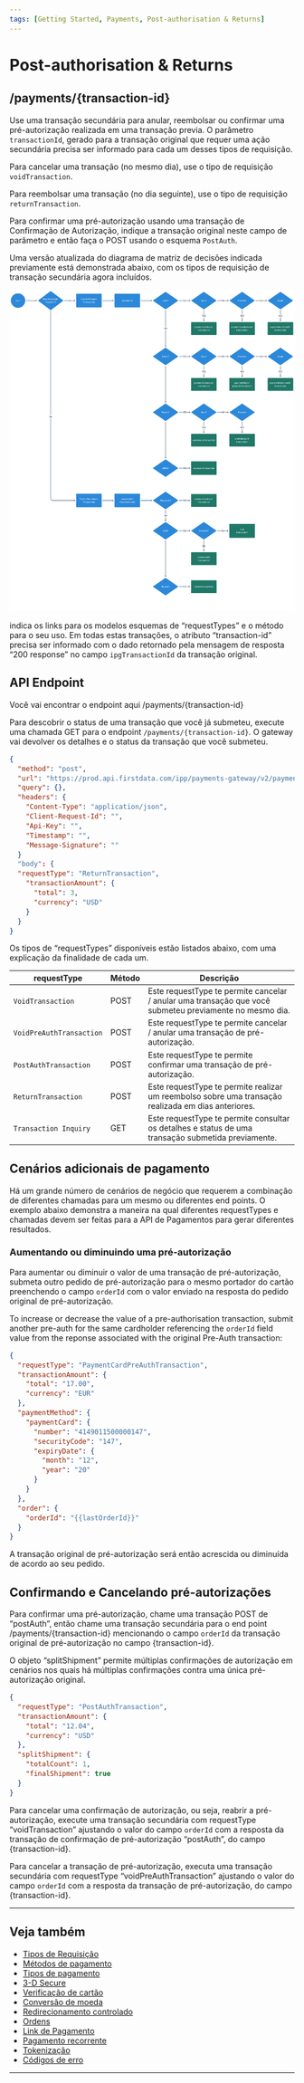 ```yaml
---
tags: [Getting Started, Payments, Post-authorisation & Returns]
---
```


# Post-authorisation & Returns

## /payments/{transaction-id}

Use uma transação secundária para anular, reembolsar ou confirmar uma pré-autorização realizada em uma transação previa. O parâmetro ```transactionId```, gerado para a transação original que requer uma ação secundária precisa ser informado para cada um desses tipos de requisição.

Para cancelar uma transação (no mesmo dia), use o tipo de requisição ```voidTransaction```.

Para reembolsar uma transação (no dia seguinte), use o tipo de requisição ```returnTransaction```. 

Para confirmar uma pré-autorização usando uma transação de Confirmação de Autorização, indique a transação original neste campo de parâmetro e então faça o POST usando o esquema ```PostAuth```.

Uma versão atualizada do diagrama de matriz de decisões indicada previamente está demonstrada abaixo, com os tipos de requisição de transação secundária agora incluídos.

![Decision Matrix!](/assets/images/3-4-decision-matrix.png "Decision Matrix")

indica os links para os modelos esquemas de “requestTypes” e o método para o seu uso. Em todas estas transações, o atributo “transaction-id” precisa ser informado com o dado retornado pela mensagem de resposta “200 response” no campo ```ipgTransactionId``` da transação original.

## API Endpoint

Você vai encontrar o endpoint aqui /payments/{transaction-id}

Para descobrir o status de uma transação que você já submeteu, execute uma chamada GET para o endpoint ```/payments/{transaction-id}```. O gateway vai devolver os detalhes e o status da transação que você submeteu.

```json
{
  "method": "post",
  "url": "https://prod.api.firstdata.com/ipp/payments-gateway/v2/payments/1001-1001-1001-1001",
  "query": {},
  "headers": {
    "Content-Type": "application/json",
    "Client-Request-Id": "",
    "Api-Key": "",
    "Timestamp": "",
    "Message-Signature": ""
  }
  "body": {
  "requestType": "ReturnTransaction",
    "transactionAmount": {
      "total": 3,
      "currency": "USD"
    }
  }
}
```

Os tipos de “requestTypes” disponíveis estão listados abaixo, com uma explicação da finalidade de cada um.

| requestType                  | Método | Descrição                                                                                                                      |
|------------------------------|--------|---------------------------------------------------------------------------------------------------------|
| ```VoidTransaction```        | POST   | Este requestType te permite cancelar / anular uma transação que você submeteu previamente no mesmo dia. |
| ```VoidPreAuthTransaction``` | POST   | Este requestType te permite cancelar / anular uma transação de pré-autorização.                         |
| ```PostAuthTransaction```    | POST   | Este requestType te permite confirmar uma transação de pré-autorização.                                 |
| ```ReturnTransaction```      | POST   | Este requestType te permite realizar um reembolso sobre uma transação realizada em dias anteriores.     |
| ```Transaction Inquiry```    | GET    | Este requestType te permite consultar os detalhes e status de uma transação submetida previamente.      |

## Cenários adicionais de pagamento

Há um grande número de cenários de negócio que requerem a combinação de diferentes chamadas para um mesmo ou diferentes end points. O exemplo abaixo demonstra a maneira na qual diferentes requestTypes e chamadas devem ser feitas para a API de Pagamentos para gerar diferentes resultados.

### Aumentando ou diminuindo uma pré-autorização

Para aumentar ou diminuir o valor de uma transação de pré-autorização, submeta outro pedido de pré-autorização para o mesmo portador do cartão preenchendo o campo ```orderId``` com o valor enviado na resposta do pedido original de pré-autorização.

To increase or decrease the value of a pre-authorisation transaction, submit another pre-auth for the same cardholder referencing the ```orderId``` field value from the reponse associated with the original Pre-Auth transaction:

```json
{
  "requestType": "PaymentCardPreAuthTransaction",
  "transactionAmount": {
    "total": "17.00",
    "currency": "EUR"
  },
  "paymentMethod": {
    "paymentCard": {
      "number": "4149011500000147",
      "securityCode": "147",
      "expiryDate": {
        "month": "12",
        "year": "20"
      }
    }
  },
  "order": {
    "orderId": "{{lastOrderId}}"
  }
}
```

A transação original de pré-autorização será então acrescida ou diminuída de acordo ao seu pedido.

## Confirmando e Cancelando pré-autorizações

Para confirmar uma pré-autorização, chame uma transação POST de “postAuth”, então chame uma transação secundária para o end point /payments/{transaction-id} mencionando o campo ```orderId``` da transação original de pré-autorização no campo {transaction-id}. 

O objeto “splitShipment” permite múltiplas confirmações de autorização em cenários nos quais há múltiplas confirmações contra uma única pré-autorização original.

```json
{
  "requestType": "PostAuthTransaction",
  "transactionAmount": {
    "total": "12.04",
    "currency": "USD"
  },
  "splitShipment": {
    "totalCount": 1,
    "finalShipment": true
  }
}
```

Para cancelar uma confirmação de autorização, ou seja, reabrir a pré-autorização, execute uma transação secundária com requestType “voidTransaction” ajustando o valor do campo ```orderId``` com a resposta da transação de confirmação de pré-autorização “postAuth”, do campo {transaction-id}.

Para cancelar a transação de pré-autorização, executa uma transação secundária com requestType “voidPreAuthTransaction” ajustando o valor do campo ```orderId``` com a resposta da transação de pré-autorização, do campo {transaction-id}.

---

## Veja também

- [Tipos de Requisição](?path=docs/portuguese/payments/3-1-tipos-requisição.md)
- [Métodos de pagamento](?path=docs/portuguese/payments/3-2-metodos-pagamento.md)
- [Tipos de pagamento](?path=docs/portuguese/payments/3-3-tipos-pagamento.md)
- [3-D Secure](?path=docs/portuguese/payments/3-5-3d-secure.md)
- [Verificação de cartão](?path=docs/portuguese/payments/3-6-verificação-cartão.md)
- [Conversão de moeda](?path=docs/portuguese/payments/3-7-conversão-moeda.md)
- [Redirecionamento controlado](?path=docs/portuguese/payments/3-8-redirecionamento-controlado.md)
- [Ordens](?path=docs/portuguese/payments/3-9-ordens.md)
- [Link de Pagamento](?path=docs/portuguese/payments/3-10-link-pagamento.md)
- [Pagamento recorrente](?path=docs/portuguese/payments/3-11-pagamento-recorrente.md)
- [Tokenização](?path=docs/portuguese/payments/3-12-tokenização.md)
- [Códigos de erro](?path=docs/portuguese/payments/3-13-codigos-erro.md)

---
